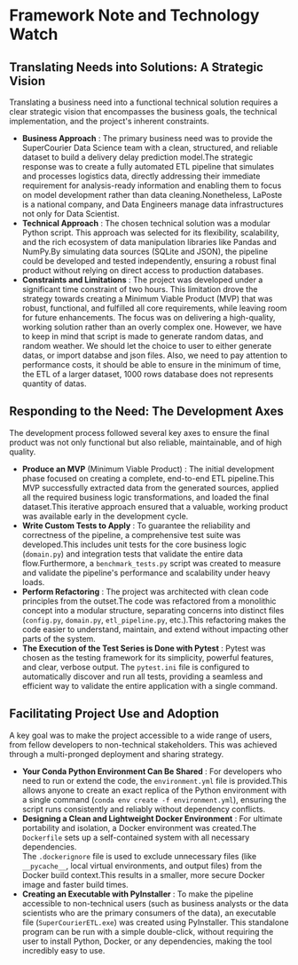 # Framework Note and Technology Watch

## Translating Needs into Solutions: A Strategic Vision

Translating a business need into a functional technical solution requires a clear strategic vision that encompasses the business goals, the technical implementation, and the project's inherent constraints.

* **Business Approach** : The primary business need was to provide the SuperCourier Data Science team with a clean, structured, and reliable dataset to build a delivery delay prediction model.The strategic response was to create a fully automated ETL pipeline that simulates and processes logistics data, directly addressing their immediate requirement for analysis-ready information and enabling them to focus on model development rather than data cleaning.Nonetheless, LaPoste is a national company, and Data Engineers manage data infrastructures not only for Data Scientist.
* **Technical Approach** : The chosen technical solution was a modular Python script. This approach was selected for its flexibility, scalability, and the rich ecosystem of data manipulation libraries like Pandas and NumPy.By simulating data sources (SQLite and JSON), the pipeline could be developed and tested independently, ensuring a robust final product without relying on direct access to production databases.
* **Constraints and Limitations** : The project was developed under a significant time constraint of two hours.
  This limitation drove the strategy towards creating a Minimum Viable Product (MVP) that was robust, functional, and fulfilled all core requirements, while leaving room for future enhancements.
  The focus was on delivering a high-quality, working solution rather than an overly complex one.
  However, we have to keep in mind that script is made to generate random datas, and random weather.
  We should let the choice to user to either generate datas, or import databse and json files.
  Also, we need to pay attention to performance costs, it should be able to ensure in the minimum of time, the ETL of a larger dataset, 1000 rows database does not represents quantity of datas.

## Responding to the Need: The Development Axes

The development process followed several key axes to ensure the final product was not only functional but also reliable, maintainable, and of high quality.

* **Produce an MVP** (Minimum Viable Product) : The initial development phase focused on creating a complete, end-to-end ETL pipeline.This MVP successfully extracted data from the generated sources, applied all the required business logic transformations, and loaded the final dataset.This iterative approach ensured that a valuable, working product was available early in the development cycle.
* **Write Custom Tests to Apply** : To guarantee the reliability and correctness of the pipeline, a comprehensive test suite was developed.This includes unit tests for the core business logic (`domain.py`) and integration tests that validate the entire data flow.Furthermore, a `benchmark_tests.py` script was created to measure and validate the pipeline's performance and scalability under heavy loads.
* **Perform Refactoring** : The project was architected with clean code principles from the outset.The code was refactored from a monolithic concept into a modular structure, separating concerns into distinct files (`config.py`, `domain.py`, `etl_pipeline.py`, etc.).This refactoring makes the code easier to understand, maintain, and extend without impacting other parts of the system.
* **The Execution of the Test Series is Done with Pytest** : Pytest was chosen as the testing framework for its simplicity, powerful features, and clear, verbose output.
  The `pytest.ini` file is configured to automatically discover and run all tests, providing a seamless and efficient way to validate the entire application with a single command.

## Facilitating Project Use and Adoption

A key goal was to make the project accessible to a wide range of users, from fellow developers to non-technical stakeholders. This was achieved through a multi-pronged deployment and sharing strategy.

* **Your Conda Python Environment Can Be Shared** : For developers who need to run or extend the code, the `environment.yml` file is provided.This allows anyone to create an exact replica of the Python environment with a single command (`conda env create -f environment.yml`), ensuring the script runs consistently and reliably without dependency conflicts.
* **Designing a Clean and Lightweight Docker Environment** : For ultimate portability and isolation, a Docker environment was created.The `Dockerfile` sets up a self-contained system with all necessary dependencies.  
  The `.dockerignore` file is used to exclude unnecessary files (like `__pycache__`, local virtual environments, and output files) from the Docker build context.This results in a smaller, more secure Docker image and faster build times.
* **Creating an Executable with PyInstaller** : To make the pipeline accessible to non-technical users (such as business analysts or the data scientists who are the primary consumers of the data), an executable file (`SuperCourierETL.exe`) was created using PyInstaller.
  This standalone program can be run with a simple double-click, without requiring the user to install Python, Docker, or any dependencies, making the tool incredibly easy to use.
